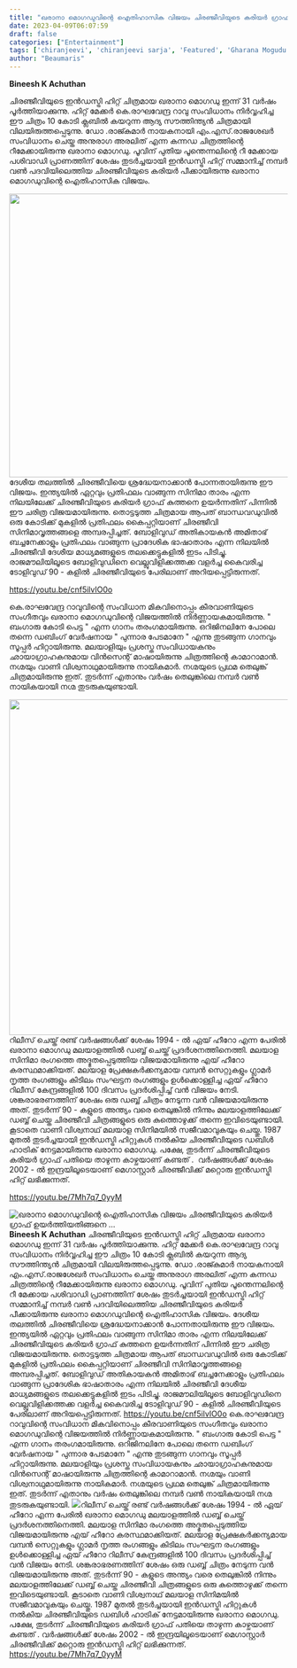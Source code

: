 ```yaml
---
title: "ഖരാനാ മൊഗഡുവിന്റെ ഐതിഹാസിക വിജയം ചിരഞ്ജീവിയുടെ കരിയർ ഗ്രാഫ് ഉയർത്തിയതിങ്ങനെ    ..."
date: 2023-04-09T06:07:59
draft: false
categories: ["Entertainment"]
tags: ['chiranjeevi', 'chiranjeevi sarja', 'Featured', 'Gharana Mogudu', 'Nagma', 'vani vishwanath']
author: "Beaumaris"
---
```


<strong>Bineesh K Achuthan </strong>

ചിരഞ്ജീവിയുടെ ഇൻഡസ്ട്രി ഹിറ്റ് ചിത്രമായ ഖരാനാ മൊഗഡു ഇന്ന് 31 വർഷം പൂർത്തിയാക്കുന്നു. ഹിറ്റ് മേക്കർ കെ.രാഘവേന്ദ്ര റാവു സംവിധാനം നിർവ്വഹിച്ച ഈ ചിത്രം 10 കോടി ക്ലബിൽ കയറുന്ന ആദ്യ സൗത്തിന്ത്യൻ ചിത്രമായി വിലയിരുത്തപ്പെടുന്നു. ഡോ .രാജ്കുമാർ നായകനായി എം.എസ്.രാജശേഖർ സംവിധാനം ചെയ്ത അനുരാഗ അരലിത് എന്ന കന്നഡ ചിത്രത്തിന്റെ റീമേക്കായിരുന്നു ഖരാനാ മൊഗഡു. പൂവിന് പുതിയ പൂന്തെന്നലിന്റെ റീ മേക്കായ പശിവാഡി പ്രാണത്തിന് ശേഷം തുടർച്ചയായി ഇൻഡസ്ട്രി ഹിറ്റ് സമ്മാനിച്ച് നമ്പർ വൺ പദവിയിലെത്തിയ ചിരഞ്ജീവിയുടെ കരിയർ പീക്കായിരുന്നു ഖരാനാ മൊഗഡുവിന്റെ ഐതിഹാസിക വിജയം.

<img class="wp-image-390828 aligncenter" src="https://cdn.boolokam.com/articles/2023/04/fwfggggg-1.webp" alt="" width="683" height="512" />ദേശീയ തലത്തിൽ ചിരഞ്ജീവിയെ ശ്രദ്ധേയനാക്കാൻ പോന്നതായിരുന്നു ഈ വിജയം. ഇന്ത്യയിൽ ഏറ്റവും പ്രതിഫലം വാങ്ങുന്ന സിനിമാ താരം എന്ന നിലയിലേക്ക് ചിരഞ്ജീവിയുടെ കരിയർ ഗ്രാഫ് കുത്തനെ ഉയർന്നതിന് പിന്നിൽ ഈ ചരിത്ര വിജയമായിരുന്നു. തൊട്ടടുത്ത ചിത്രമായ ആപത് ബാന്ധവഡുവിൽ ഒരു കോടിക്ക് മുകളിൽ പ്രതിഫലം കൈപ്പറ്റിയാണ് ചിരഞ്ജീവി സിനിമാവൃത്തങ്ങളെ അമ്പരപ്പിച്ചത്. ബോളിവുഡ് അതികായകൻ അമിതാഭ് ബച്ചനേക്കാളും പ്രതിഫലം വാങ്ങുന്ന പ്രാദേശിക ഭാഷാതാരം എന്ന നിലയിൽ ചിരഞ്ജീവി ദേശീയ മാധ്യമങ്ങളുടെ തലക്കെട്ടുകളിൽ ഇടം പിടിച്ചു. രാജമൗലിയിലൂടെ ബോളിവുഡിനെ വെല്ലുവിളിക്കത്തക്ക വളർച്ച കൈവരിച്ച ടോളിവുഡ് 90 - കളിൽ ചിരഞ്ജീവിയുടെ പേരിലാണ് അറിയപ്പെട്ടിരുന്നത്.

https://youtu.be/cnf5ilvIO0o

കെ.രാഘവേന്ദ്ര റാവുവിന്റെ സംവിധാന മികവിനൊപ്പം കീരവാണിയുടെ സംഗീതവും ഖരാനാ മൊഗഡുവിന്റെ വിജയത്തിൽ നിർണ്ണായകമായിരുന്നു. " ബംഗാരു കോടി പെട്ട " എന്ന ഗാനം തരംഗമായിരുന്നു. ഒറിജിനലിനേ പോലെ തന്നെ ഡബിംഗ് വേർഷനായ " പുന്നാര പേടമാനേ " എന്നു തുടങ്ങുന്ന ഗാനവും സൂപ്പർ ഹിറ്റായിരുന്നു. മലയാളിയും പ്രശസ്ത സംവിധായകനും ഛായാഗ്രാഹകനുമായ വിൻസെന്റ് മാഷായിരുന്നു ചിത്രത്തിന്റെ കാമാറാമാൻ. നഗ്മയും വാണി വിശ്വനാഥുമായിരുന്നു നായികമാർ. നഗ്മയുടെ പ്രഥമ തെലുങ്ക് ചിത്രമായിരുന്നു ഇത്. തുടർന്ന് എതാനും വർഷം തെലുങ്കിലെ നമ്പർ വൺ നായികയായി നഗ്മ തുടരുകയുണ്ടായി.

<img class="size-full wp-image-390829 aligncenter" src="https://cdn.boolokam.com/articles/2023/04/wwff-1.jpg" alt="" width="670" height="606" />റിലീസ് ചെയ്ത് രണ്ട് വർഷങ്ങൾക്ക് ശേഷം 1994 - ൽ ഏയ് ഹീറോ എന്ന പേരിൽ ഖരാനാ മൊഗഡു മലയാളത്തിൽ ഡബ്ബ് ചെയ്ത് പ്രദർശനത്തിനെത്തി. മലയാള സിനിമാ രംഗത്തെ അദ്ഭുതപ്പെടുത്തിയ വിജയമായിരുന്നു എയ് ഹീറോ കരസ്ഥമാക്കിയത്. മലയാള പ്രേക്ഷകർക്കന്യമായ വമ്പൻ സെറ്റുകളും ഗ്ലാമർ നൃത്ത രംഗങ്ങളും കിടിലം സംഘട്ടന രംഗങ്ങളും ഉൾക്കൊള്ളിച്ച ഏയ് ഹീറോ റിലീസ് കേന്ദ്രങ്ങളിൽ 100 ദിവസം പ്രദർശിപ്പിച്ച് വൻ വിജയം നേടി. ശങ്കരാഭരണത്തിന് ശേഷം ഒരു ഡബ്ബ് ചിത്രം നേടുന്ന വൻ വിജയമായിരുന്നു അത്. തുടർന്ന് 90 - കളുടെ അന്ത്യം വരെ തെലുങ്കിൽ നിന്നും മലയാളത്തിലേക്ക് ഡബ്ബ് ചെയ്ത ചിരഞ്ജീവി ചിത്രങ്ങളുടെ ഒരു കുത്തൊഴുക്ക് തന്നെ ഇവിടെയുണ്ടായി. കൂടാതെ വാണി വിശ്വനാഥ് മലയാള സിനിമയിൽ സജീവമാവുകയും ചെയ്തു. 1987 മുതൽ തുടർച്ചയായി ഇൻഡസ്ട്രി ഹിറ്റുകൾ നൽകിയ ചിരഞ്ജീവിയുടെ ഡബിൾ ഹാട്രിക് നേട്ടമായിരുന്നു ഖരാനാ മൊഗഡു. പക്ഷേ, തുടർന്ന് ചിരഞ്ജീവിയുടെ കരിയർ ഗ്രാഫ് പതിയെ താഴുന്ന കാഴ്ചയാണ് കണ്ടത് .  വർഷങ്ങൾക്ക് ശേഷം 2002 - ൽ ഇന്ദ്രയിലൂടെയാണ് മെഗാസ്റ്റാർ ചിരഞ്ജീവിക്ക് മറ്റൊരു ഇൻഡസ്ട്രി ഹിറ്റ് ലഭിക്കുന്നത്.

https://youtu.be/7Mh7q7_0yyM


![ഖരാനാ മൊഗഡുവിന്റെ ഐതിഹാസിക വിജയം ചിരഞ്ജീവിയുടെ കരിയർ ഗ്രാഫ് ഉയർത്തിയതിങ്ങനെ    ...](https://cdn.boolokam.com/articles/2023/04/fwfggggg-1.webp)**Bineesh K Achuthan** ചിരഞ്ജീവിയുടെ ഇൻഡസ്ട്രി ഹിറ്റ് ചിത്രമായ ഖരാനാ മൊഗഡു ഇന്ന് 31 വർഷം പൂർത്തിയാക്കുന്നു. ഹിറ്റ് മേക്കർ കെ.രാഘവേന്ദ്ര റാവു സംവിധാനം നിർവ്വഹിച്ച ഈ ചിത്രം 10 കോടി ക്ലബിൽ കയറുന്ന ആദ്യ സൗത്തിന്ത്യൻ ചിത്രമായി വിലയിരുത്തപ്പെടുന്നു. ഡോ .രാജ്കുമാർ നായകനായി എം.എസ്.രാജശേഖർ സംവിധാനം ചെയ്ത അനുരാഗ അരലിത് എന്ന കന്നഡ ചിത്രത്തിന്റെ റീമേക്കായിരുന്നു ഖരാനാ മൊഗഡു. പൂവിന് പുതിയ പൂന്തെന്നലിന്റെ റീ മേക്കായ പശിവാഡി പ്രാണത്തിന് ശേഷം തുടർച്ചയായി ഇൻഡസ്ട്രി ഹിറ്റ് സമ്മാനിച്ച് നമ്പർ വൺ പദവിയിലെത്തിയ ചിരഞ്ജീവിയുടെ കരിയർ പീക്കായിരുന്നു ഖരാനാ മൊഗഡുവിന്റെ ഐതിഹാസിക വിജയം. ദേശീയ തലത്തിൽ ചിരഞ്ജീവിയെ ശ്രദ്ധേയനാക്കാൻ പോന്നതായിരുന്നു ഈ വിജയം. ഇന്ത്യയിൽ ഏറ്റവും പ്രതിഫലം വാങ്ങുന്ന സിനിമാ താരം എന്ന നിലയിലേക്ക് ചിരഞ്ജീവിയുടെ കരിയർ ഗ്രാഫ് കുത്തനെ ഉയർന്നതിന് പിന്നിൽ ഈ ചരിത്ര വിജയമായിരുന്നു. തൊട്ടടുത്ത ചിത്രമായ ആപത് ബാന്ധവഡുവിൽ ഒരു കോടിക്ക് മുകളിൽ പ്രതിഫലം കൈപ്പറ്റിയാണ് ചിരഞ്ജീവി സിനിമാവൃത്തങ്ങളെ അമ്പരപ്പിച്ചത്. ബോളിവുഡ് അതികായകൻ അമിതാഭ് ബച്ചനേക്കാളും പ്രതിഫലം വാങ്ങുന്ന പ്രാദേശിക ഭാഷാതാരം എന്ന നിലയിൽ ചിരഞ്ജീവി ദേശീയ മാധ്യമങ്ങളുടെ തലക്കെട്ടുകളിൽ ഇടം പിടിച്ചു. രാജമൗലിയിലൂടെ ബോളിവുഡിനെ വെല്ലുവിളിക്കത്തക്ക വളർച്ച കൈവരിച്ച ടോളിവുഡ് 90 - കളിൽ ചിരഞ്ജീവിയുടെ പേരിലാണ് അറിയപ്പെട്ടിരുന്നത്. https://youtu.be/cnf5ilvIO0o കെ.രാഘവേന്ദ്ര റാവുവിന്റെ സംവിധാന മികവിനൊപ്പം കീരവാണിയുടെ സംഗീതവും ഖരാനാ മൊഗഡുവിന്റെ വിജയത്തിൽ നിർണ്ണായകമായിരുന്നു. " ബംഗാരു കോടി പെട്ട " എന്ന ഗാനം തരംഗമായിരുന്നു. ഒറിജിനലിനേ പോലെ തന്നെ ഡബിംഗ് വേർഷനായ " പുന്നാര പേടമാനേ " എന്നു തുടങ്ങുന്ന ഗാനവും സൂപ്പർ ഹിറ്റായിരുന്നു. മലയാളിയും പ്രശസ്ത സംവിധായകനും ഛായാഗ്രാഹകനുമായ വിൻസെന്റ് മാഷായിരുന്നു ചിത്രത്തിന്റെ കാമാറാമാൻ. നഗ്മയും വാണി വിശ്വനാഥുമായിരുന്നു നായികമാർ. നഗ്മയുടെ പ്രഥമ തെലുങ്ക് ചിത്രമായിരുന്നു ഇത്. തുടർന്ന് എതാനും വർഷം തെലുങ്കിലെ നമ്പർ വൺ നായികയായി നഗ്മ തുടരുകയുണ്ടായി. ![](https://cdn.boolokam.com/articles/2023/04/wwff-1.jpg)റിലീസ് ചെയ്ത് രണ്ട് വർഷങ്ങൾക്ക് ശേഷം 1994 - ൽ ഏയ് ഹീറോ എന്ന പേരിൽ ഖരാനാ മൊഗഡു മലയാളത്തിൽ ഡബ്ബ് ചെയ്ത് പ്രദർശനത്തിനെത്തി. മലയാള സിനിമാ രംഗത്തെ അദ്ഭുതപ്പെടുത്തിയ വിജയമായിരുന്നു എയ് ഹീറോ കരസ്ഥമാക്കിയത്. മലയാള പ്രേക്ഷകർക്കന്യമായ വമ്പൻ സെറ്റുകളും ഗ്ലാമർ നൃത്ത രംഗങ്ങളും കിടിലം സംഘട്ടന രംഗങ്ങളും ഉൾക്കൊള്ളിച്ച ഏയ് ഹീറോ റിലീസ് കേന്ദ്രങ്ങളിൽ 100 ദിവസം പ്രദർശിപ്പിച്ച് വൻ വിജയം നേടി. ശങ്കരാഭരണത്തിന് ശേഷം ഒരു ഡബ്ബ് ചിത്രം നേടുന്ന വൻ വിജയമായിരുന്നു അത്. തുടർന്ന് 90 - കളുടെ അന്ത്യം വരെ തെലുങ്കിൽ നിന്നും മലയാളത്തിലേക്ക് ഡബ്ബ് ചെയ്ത ചിരഞ്ജീവി ചിത്രങ്ങളുടെ ഒരു കുത്തൊഴുക്ക് തന്നെ ഇവിടെയുണ്ടായി. കൂടാതെ വാണി വിശ്വനാഥ് മലയാള സിനിമയിൽ സജീവമാവുകയും ചെയ്തു. 1987 മുതൽ തുടർച്ചയായി ഇൻഡസ്ട്രി ഹിറ്റുകൾ നൽകിയ ചിരഞ്ജീവിയുടെ ഡബിൾ ഹാട്രിക് നേട്ടമായിരുന്നു ഖരാനാ മൊഗഡു. പക്ഷേ, തുടർന്ന് ചിരഞ്ജീവിയുടെ കരിയർ ഗ്രാഫ് പതിയെ താഴുന്ന കാഴ്ചയാണ് കണ്ടത് . വർഷങ്ങൾക്ക് ശേഷം 2002 - ൽ ഇന്ദ്രയിലൂടെയാണ് മെഗാസ്റ്റാർ ചിരഞ്ജീവിക്ക് മറ്റൊരു ഇൻഡസ്ട്രി ഹിറ്റ് ലഭിക്കുന്നത്. https://youtu.be/7Mh7q7_0yyM
